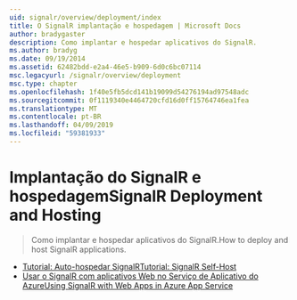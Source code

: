 ```yaml
---
uid: signalr/overview/deployment/index
title: O SignalR implantação e hospedagem | Microsoft Docs
author: bradygaster
description: Como implantar e hospedar aplicativos do SignalR.
ms.author: bradyg
ms.date: 09/19/2014
ms.assetid: 62482bdd-e2a4-46e5-b909-6d0c6bc07114
msc.legacyurl: /signalr/overview/deployment
msc.type: chapter
ms.openlocfilehash: 1f40e5fb5dcd141b19099d54276194ad97548adc
ms.sourcegitcommit: 0f1119340e4464720cfd16d0ff15764746ea1fea
ms.translationtype: MT
ms.contentlocale: pt-BR
ms.lasthandoff: 04/09/2019
ms.locfileid: "59381933"
---
```

# <a name="signalr-deployment-and-hosting"></a><span data-ttu-id="c18f7-103">Implantação do SignalR e hospedagem</span><span class="sxs-lookup"><span data-stu-id="c18f7-103">SignalR Deployment and Hosting</span></span>

> <span data-ttu-id="c18f7-104">Como implantar e hospedar aplicativos do SignalR.</span><span class="sxs-lookup"><span data-stu-id="c18f7-104">How to deploy and host SignalR applications.</span></span>


- [<span data-ttu-id="c18f7-105">Tutorial: Auto-hospedar SignalR</span><span class="sxs-lookup"><span data-stu-id="c18f7-105">Tutorial: SignalR Self-Host</span></span>](tutorial-signalr-self-host.md)
- [<span data-ttu-id="c18f7-106">Usar o SignalR com aplicativos Web no Serviço de Aplicativo do Azure</span><span class="sxs-lookup"><span data-stu-id="c18f7-106">Using SignalR with Web Apps in Azure App Service</span></span>](using-signalr-with-azure-web-sites.md)
